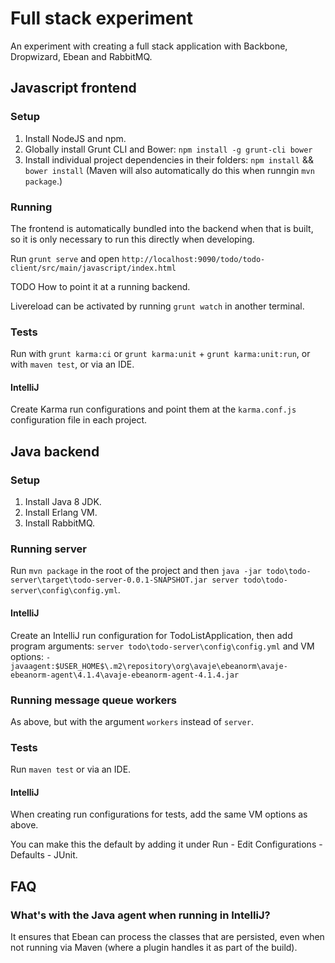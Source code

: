 Full stack experiment
=====================

An experiment with creating a full stack application with Backbone, Dropwizard, Ebean and RabbitMQ.

## Javascript frontend

### Setup
1. Install NodeJS and npm.
2. Globally install Grunt CLI and Bower: `npm install -g grunt-cli bower`
3. Install individual project dependencies in their folders: `npm install` && `bower install` (Maven will also automatically do this when runngin `mvn package`.)

### Running
The frontend is automatically bundled into the backend when that is built, so it is only necessary to run this directly when developing. 

Run `grunt serve` and open `http://localhost:9090/todo/todo-client/src/main/javascript/index.html`

TODO How to point it at a running backend.

Livereload can be activated by running `grunt watch` in another terminal.

### Tests
Run with `grunt karma:ci` or `grunt karma:unit` + `grunt karma:unit:run`, or with `maven test`, or via an IDE.

#### IntelliJ
Create Karma run configurations and point them at the `karma.conf.js` configuration file in each project.

## Java backend

### Setup
1. Install Java 8 JDK.
2. Install Erlang VM.
3. Install RabbitMQ.

### Running server
Run `mvn package` in the root of the project and then `java -jar todo\todo-server\target\todo-server-0.0.1-SNAPSHOT.jar server todo\todo-server\config\config.yml`.

#### IntelliJ
Create an IntelliJ run configuration for TodoListApplication, then add program arguments: `server todo\todo-server\config\config.yml`
and VM options: `-javaagent:$USER_HOME$\.m2\repository\org\avaje\ebeanorm\avaje-ebeanorm-agent\4.1.4\avaje-ebeanorm-agent-4.1.4.jar`

### Running message queue workers
As above, but with the argument `workers` instead of `server`.

### Tests
Run `maven test` or via an IDE.

#### IntelliJ
When creating run configurations for tests, add the same VM options as above.

You can make this the default by adding it under Run - Edit Configurations - Defaults - JUnit.

## FAQ

### What's with the Java agent when running in IntelliJ?
It ensures that Ebean can process the classes that are persisted, even when not running via Maven (where a plugin handles it as part of the build).
